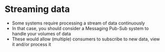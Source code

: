 # Streaming data
* Some systems require processing a stream of data continuously
* In that case, you should consider a Messaging Pub-Sub system to handle your volumes of data
* These would allow (multiple) consumers to subscribe to new data, view it and/or process it
